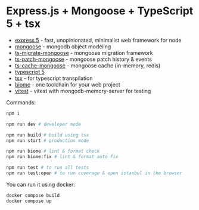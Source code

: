 # Express.js + Mongoose + TypeScript 5 + tsx

* [express 5](https://expressjs.com/) - fast, unopinionated, minimalist web framework for node
* [mongoose](https://mongoosejs.com/) - mongodb object modeling
* [ts-migrate-mongoose](https://github.com/ilovepixelart/ts-migrate-mongoose) - mongoose migration framework
* [ts-patch-mongoose](https://github.com/ilovepixelart/ts-migrate-mongoose) - mongoose patch history & events
* [ts-cache-mongoose](https://github.com/ilovepixelart/ts-cache-mongoose) - mongoose cache (in-memory, redis)
* [typescript 5](https://www.typescriptlang.org/)
* [tsx](https://tsx.is/) - for typescript transpilation
* [biome](https://biomejs.dev/) - one toolchain for your web project
* [vitest](https://vitest.dev/) - vitest with mongodb-memory-server for testing

Commands:

```bash
npm i

npm run dev # developer mode

npm run build # build using tsx
npm run start # production mode

npm run biome # lint & format check
npm run biome:fix # lint & format auto fix

npm run test # to run all tests
npm run test:open # to run coverage & open istanbul in the browser
```

You can run it using docker:

```bash
docker compose build
docker compose up
```
